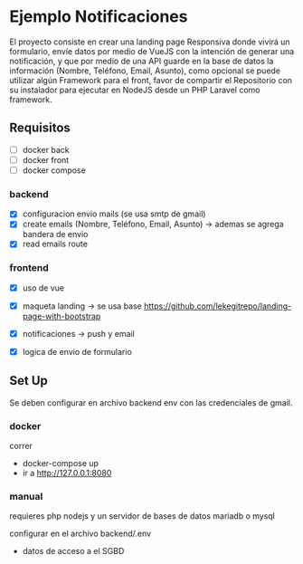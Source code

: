 # Ejemplo Notificaciones

El proyecto consiste en crear una landing page Responsiva donde vivirá un formulario, envíe datos por medio de VueJS con la intención de generar una notificación, y que por medio de una API guarde en la base de datos la información (Nombre, Teléfono, Email, Asunto), como opcional se puede utilizar algún Framework para el front, favor de compartir el Repositorio con su instalador para ejecutar en NodeJS desde un PHP Laravel como framework.

## Requisitos

- [ ] docker back
- [ ] docker front
- [ ] docker compose

### backend

- [x] configuracion envio mails (se usa smtp de gmail)
- [x] create emails (Nombre, Teléfono, Email, Asunto) -> ademas se agrega bandera de envio
- [x] read emails route 

### frontend

- [x] uso de vue
- [x] maqueta landing -> se usa base https://github.com/lekegitrepo/landing-page-with-bootstrap
- [x] notificaciones -> push y email
- [x] logica de envio de formulario


## Set Up
Se deben configurar en archivo backend env con las credenciales de gmail.

### docker
correr

- docker-compose up
- ir a http://127.0.0.1:8080

### manual
 requieres php nodejs y un servidor de bases de datos mariadb o mysql

configurar en el archivo backend/.env
- datos de acceso a el SGBD